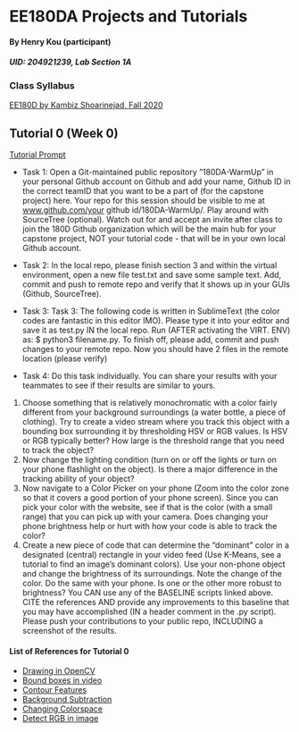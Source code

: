 # EE180DA Projects and Tutorials
#### By Henry Kou (participant)
##### UID: 204921239, Lab Section 1A
### Class Syllabus
[EE180D by Kambiz Shoarinejad, Fall 2020](https://ccle.ucla.edu/pluginfile.php/3532596/local_ucla_syllabus/syllabus/74925/ECE180DA_Fall2020_syllabus_1%20(Last%20modified%202020-09-16--18-21).pdf)

## Tutorial 0 (Week 0)
[Tutorial Prompt](https://ccle.ucla.edu/mod/resource/view.php?id=3250395)

- Task 1: 
Open a Git-maintained public repository ”180DA-WarmUp” in your personal Github
account on Github and add your name, Github ID in the correct teamID that you want to
be a part of (for the capstone project) here. Your repo for this session should be visible to
me at www.github.com/your github id/180DA-WarmUp/.
Play around with SourceTree (optional). Watch out for and accept an invite after class
to join the 180D Github organization which will be the main hub for your capstone project,
NOT your tutorial code - that will be in your own local Github account.

- Task 2: 
In the local repo, please finish section 3 and within the virtual environment, open
a new file test.txt and save some sample text. Add, commit and push to remote repo and
verify that it shows up in your GUIs (Github, SourceTree).

- Task 3:
Task 3: The following code is written in SublimeText (the color codes are fantastic in this
editor IMO). Please type it into your editor and save it as test.py IN the local repo. Run
(AFTER activating the VIRT. ENV) as: $ python3 filename.py. To finish off, please add, commit and push changes to your remote repo. Now you should
have 2 files in the remote location (please verify)

- Task 4:
Do this task individually. You can share your results with your teammates to see if their
results are similar to yours.
1. Choose something that is relatively monochromatic with a color fairly different from
your background surroundings (a water bottle, a piece of clothing). Try to create
a video stream where you track this object with a bounding box surrounding it by
thresholding HSV or RGB values. Is HSV or RGB typically better? How large is the
threshold range that you need to track the object?
2. Now change the lighting condition (turn on or off the lights or turn on your phone
flashlight on the object). Is there a major difference in the tracking ability of your
object?
3. Now navigate to a Color Picker on your phone (Zoom into the color zone so that it
covers a good portion of your phone screen). Since you can pick your color with the
website, see if that is the color (with a small range) that you can pick up with your
camera. Does changing your phone brightness help or hurt with how your code is able
to track the color?
4. Create a new piece of code that can determine the “dominant” color in a designated
(central) rectangle in your video feed (Use K-Means, see a tutorial to find an image’s
dominant colors). Use your non-phone object and change the brightness of its surroundings. Note the change of the color. Do the same with your phone. Is one or the
other more robust to brightness?
You CAN use any of the BASELINE scripts linked above. CITE the references AND provide
any improvements to this baseline that you may have accomplished (IN a header comment in
the .py script). Please push your contributions to your public repo, INCLUDING a screenshot
of the results.

#### List of References for Tutorial 0
- [Drawing in OpenCV](https://docs.opencv.org/master/dc/da5/tutorial_py_drawing_functions.html)
- [Bound boxes in video](https://stackoverflow.com/questions/35533538/creating-bounding-box-across-an-object-in-a-video)
- [Contour Features](https://opencv-python-tutroals.readthedocs.io/en/latest/py_tutorials/py_imgproc/py_contours/py_contour_features/py_contour_features.html#contour-features)
- [Background Subtraction](https://opencv-python-tutroals.readthedocs.io/en/latest/py_tutorials/py_video/py_bg_subtraction/py_bg_subtraction.html#background-subtraction)
- [Changing Colorspace](https://opencv-python-tutroals.readthedocs.io/en/latest/py_tutorials/py_imgproc/py_colorspaces/py_colorspaces.html#converting-colorspaces)
- [Detect RGB in image](https://www.geeksforgeeks.org/detect-the-rgb-color-from-a-webcam-using-python-opencv/)